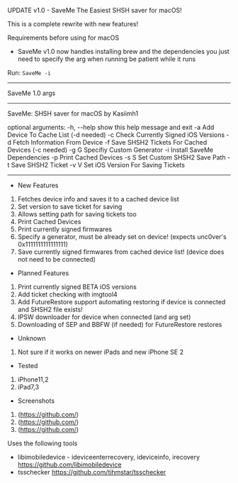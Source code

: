 UPDATE v1.0 - SaveMe The Easiest SHSH saver for macOS!

This is a complete rewrite with new features!

Requirements before using for macOS
- SaveMe v1.0 now handles installing brew and the dependencies you just need to specify the arg when running be patient while it runs

Run: `SaveMe -i`

___
SaveMe 1.0 args
___
SaveMe: SHSH saver for macOS by Kasiimh1

optional arguments:
  -h, --help  show this help message and exit
  -a          Add Device To Cache List (-d needed)
  -c          Check Currently Signed iOS Versions
  -d          Fetch Information From Device
  -f          Save SHSH2 Tickets For Cached Devices (-c needed)
  -g G        Specifiy Custom Generator
  -i          Install SaveMe Dependencies
  -p          Print Cached Devices
  -s S        Set Custom SHSH2 Save Path
  -t          Save SHSH2 Ticket
  -v V        Set iOS Version For Saving Tickets
___

- New Features
1. Fetches device info and saves it to a cached device list
2. Set version to save ticket for saving
3. Allows setting path for saving tickets too
4. Print Cached Devices 
5. Print currently signed firmwares
6. Specify a generator, must be already set on device! (expects unc0ver's 0x1111111111111111)
7. Save currently signed firmwares from cached device list! (device does not need to be connected)

- Planned Features
1. Print currently signed BETA iOS versions
2. Add ticket checking with imgtool4
3. Add FutureRestore support automating restoring if device is connected and SHSH2 file exists! 
4. IPSW downloader for device when connected (and arg set)
5. Downloading of SEP and BBFW (if needed) for FutureRestore restores 

- Unknown 
1. Not sure if it works on newer iPads and new iPhone SE 2

- Tested 
1. iPhone11,2
2. iPad7,3

- Screenshots

1. (https://github.com/)
2. (https://github.com/)
3. (https://github.com/)

Uses the following tools
- libimobiledevice - ideviceenterrecovery, ideviceinfo, irecovery https://github.com/libimobiledevice
- tsschecker https://github.com/tihmstar/tsschecker
